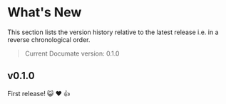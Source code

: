 # What's New

This section lists the version history relative to the latest release i.e. in a reverse chronological
order.

> Current Documate version: 0.1.0

## v0.1.0

First release! 😺 ❤️ 👍
